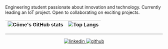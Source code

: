Engineering student passionate about innovation and technology. Currently leading an IoT project. Open to collaborating on exciting projects.

<div align="center">
  
| ![Côme's GitHub stats](https://github-readme-stats.vercel.app/api?username=comecervantes\&rank_icon=github) | ![Top Langs](https://github-readme-stats.vercel.app/api/top-langs/?username=comecervantes\&layout=compact)|
| ----------------------------------------------------------------------------------------------------------------------------------------------- | --------------------------------------------------------------------------------------------------------------------------------------------------------- |

</div>  

---

<div align="center">
<a href="https://linkedin.com/in/côme-cervantes" target="_blank">
<img src="https://img.shields.io/badge/linkedin-%231E77B5.svg?&style=for-the-badge&logo=linkedin&logoColor=white" alt=linkedin style="margin-bottom: 5px;" />
</a>  
 <a href="https://github.com/comecervantes" target="_blank">
<img src="https://img.shields.io/badge/github-%23404040.svg?&style=for-the-badge&logo=github&logoColor=white" alt=github style="margin-bottom: 5px;" />
</a>
</div>  
